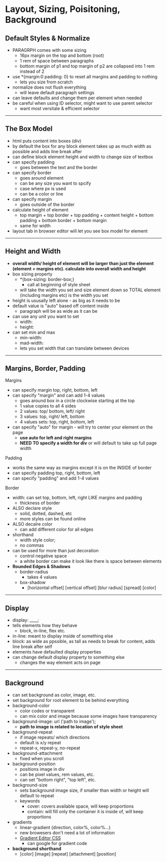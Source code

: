 # Layout, Sizing, Poisitoning, Background
## Default Styles & Normalize
- PARAGRPH comes with some sizing
    - 16px margin on the top and bottom (root)
    - 1 rem of space between paragraphs
    - bottom margin of p1 and top margin of p2 are collapsed into 1 rem instead of 2
- use *{margin:0 padding: 0} to reset all margins and padding to nothing
    - lets you size from scratch
- normalize does not flush everything
    - will leave default paragraph settings
- can leave defaults and change them per element when needed
- be careful when using ID selector, might want to use parent selector
    - want most versitale & efficient selector
---
## The Box Model
- html puts content into boxes (div)
- by default the box for any block element takes up as much width as possible and adds line break after
- can define block element height and width to change size of textbox
- can specify padding
    - goes between the text and the border
- can specify border
    - goes around element
    - can be any size you want to spcify
    - case where px is used
    - can be a color or line
- can specify margin
    - goes outside of the border
- calculate height of element
    - top margin + top border + top padding + content height + bottom padding + bottom border + bottom margin
    - same for width
- layout tab in browser editor will let you see box model for element
---
## Height and Width
- <b>overall width/ height of element will be larger than just the element (element + margins etc). calculate into overall width and height </b>
- box sizing property
    - *{box-sizing: border-box;}
        - call at beginning of style sheet
    - will take the width you set and size element down so TOTAL element (including margins etc) is the width you set
- height is ususally left alone - as big as it needs to be
- default value is "auto" based off content inside
    - paragraph will be as wide as it can be
- can use any unit you want to set
    - width:
    - height:
- can set min and max
    - min-width:
    - mad-width:
    - lets you set width that can translate between devices
---
## Margins, Border, Padding
Margins 
- can specify margin top, right, bottom, left
- can specify "margin" and can add 1-4 values
    - goes around box in a circle clockwise starting at the top
    - 1 value copies to all 4 sides
    - 2 values: top/ bottom, left/ right
    - 3 values: top, right/ left, bottom
    - 4 values sets: top, right, bottom, left
- can specify "auto" for  margin - will try to center your element on the page
    - <b> use auto for left and right margins </b>
    - <b>NEED TO specify a width for div</b> or will default to take up full page width

Padding
- works the same way as margins except it is on the INSIDE of border
- can specify padding top, right, bottom, left
- can specify "padding" and add 1-4 values

Border
- width: can set top, bottom, left, right LIKE margins and padding
    - thickness of border
- ALSO declare style
    - solid, dotted, dashed, etc
    - more styles can be found online
- ALSO decalre color
    - can add different color for all edges
- shorthand
    - width style color;
    - no commas
- can be used for more than just decoration
    - control negative space
    - a white border can make it look like there is space between elements
- <b>Rounded Edges & Shadows</b>
    - border-radius
        - takes 4 values
    - box-shadow 
        - [horizontal offset] [vertical offset] [blur radius] [spread] [color]
---
## Display
- display: ____;
- tells elements how they behave
    - block, in-line, flex etc.
- in-line: meant to display inside of something else
- block: as wide as ppssible, as tall as needs to break for content, adds line break after self
- elements have defaulted display properties
- can change default display property to something else
    - changes the way element acts on page
---
## Background
- can set background as color, image, etc.
- set background for root element to be behind everything
- background-color
    - color codes or transparent
    - can mix color and image because some images have transparency
- background-image: url ('path to image');
    - <b>path to image is related to location of style sheet </b>
- background-repeat
    - if image repeats/ which directions
    - default is x/y repeat
    - repeat-x, repeat-y, no-repeat
- background-attachment
    - fixed when you scroll
- background-position
    - positions image in div
    - can be pixel values, rem values, etc.
    - can set "bottom right", "top left", etc.
- background-size
    - sets background image size, if smaller than width or height will default to repeat
    - keywords
        - cover: covers available space, will keep proportions
        - contain: will fill only the container it is inside of, will keep proportions
- gradients
    - linear-gradient (direction, color%, color%...)
    - new browesers don't need a lot of information
    - <a href="https://www.colorzilla.com/gradient-editor/"> Gradient Editor CSS </a>
        - can google for gradient code
- <b>background shorthand</b>
    - [color] [image] [repeat] [attachment] [position]



